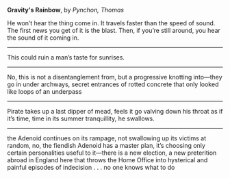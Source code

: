 **Gravity's Rainbow**, by *Pynchon, Thomas*

He won’t hear the thing come in. It travels faster than the speed of sound. The first news you get of it is the blast. Then, if you’re still around, you hear the sound of it coming in.

---

This could ruin a man’s taste for sunrises.

---

No, this is not a disentanglement from, but a progressive knotting into—they go in under archways, secret entrances of rotted concrete that only looked like loops of an underpass

---

Pirate takes up a last dipper of mead, feels it go valving down his throat as if it’s time, time in its summer tranquillity, he swallows.

---

the Adenoid continues on its rampage, not swallowing up its victims at random, no, the fiendish Adenoid has a master plan, it’s choosing only certain personalities useful to it—there is a new election, a new preterition abroad in England here that throws the Home Office into hysterical and painful episodes of indecision . . . no one knows what to do
